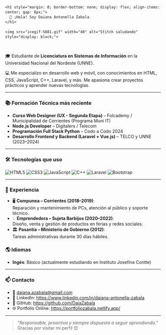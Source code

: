 <div style="display: flex; justify-content: center;">
  <div style="display: flex; justify-content: space-between; align-items: center; width: 100%; max-width: 700px;">
    
    <h1 style="margin: 0; border-bottom: none; display: flex; align-items: center; gap: 8px;">
      👋 ¡Hola! Soy Daiana Antonella Zabala
    </h1>
    
    <img src="icegif-5881.gif" width="40" alt="Stitch saludando" style="display: block;">
  </div>
</div>
<br>

🎓 Estudiante de **Licenciatura en Sistemas de Información** en la Universidad Nacional del Nordeste (UNNE).

💻 Me especializo en desarrollo web y móvil, con conocimientos en HTML, CSS, JavaScript, C++, Laravel, y más. Me apasiona crear proyectos prácticos y aprender nuevas tecnologías.

---

### 📚 Formación Técnica más reciente

- **Curso Web Designer (UX - Segunda Etapa)** – Folcademy / Municipalidad de Corrientes (Programa Muni IT)  
- **Node.js Developer** – Digitalers / Telecom  
- **Programación Full Stack Python** – Codo a Codo 2024  
- **Desarrollo Frontend y Backend (Laravel + Vue.js)** – TELCO y UNNE (2023–2024)  
---

### 🛠️ Tecnologías que uso

![HTML5](https://img.shields.io/badge/HTML-E34F26?style=flat&logo=html5&logoColor=white)
![CSS3](https://img.shields.io/badge/CSS-1572B6?style=flat&logo=css3&logoColor=white)
![JavaScript](https://img.shields.io/badge/JavaScript-F7DF1E?style=flat&logo=javascript&logoColor=black)
![C++](https://img.shields.io/badge/C++-00599C?style=flat&logo=c%2B%2B&logoColor=white)
![Laravel](https://img.shields.io/badge/Laravel-FF2D20?style=flat&logo=laravel&logoColor=white)
![Bootstrap](https://img.shields.io/badge/Bootstrap-563D7C?style=flat&logo=bootstrap&logoColor=white)

---

### 💼 Experiencia

- 🖥️ **Compunea – Corrientes (2018–2019)**: <br>
Reparación y mantenimiento de PCs, atención al público y soporte técnico.
- 💡 **Emprendedora – Sujeta Barbijos (2020–2022)**: <br>Diseño, venta y gestión de productos en ferias y redes sociales.
- 🏛️ **Pasantía – Ministerio de Gobierno (2012)**: <br>Tareas administrativas durante 30 días hábiles.


### 🌎 Idiomas
-  **Ingés**: Básico (actualmente estudiando en Instituto Josefina Contte)  
---

### 📫 Contacto

- 📧 daiana.azabala@gmail.com  
- 💼 LinkedIn: https://www.linkedin.com/in/daiana-antonella-zabala  
- 🧠 GitHub: https://github.com/DaiaZabala  
- 🌐 Portfolio Online: https://portfoliozabala.netlify.app/
---

> _"Responsable, proactiva y siempre dispuesta a seguir aprendiendo."_  
> Gracias por visitar mi perfil 😊
